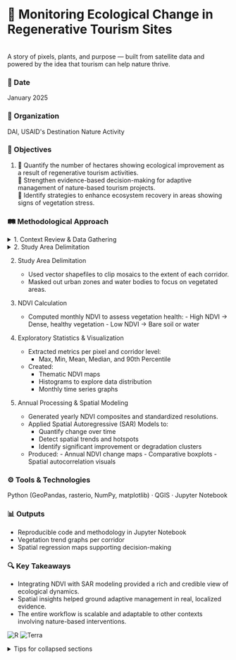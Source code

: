 # 🌿 Monitoring Ecological Change in Regenerative Tourism Sites

<br>
A story of pixels, plants, and purpose — built from satellite data and powered by the idea that tourism can help nature thrive.
<br>

### 📅 Date

January 2025

### 🏢 Organization
DAI, USAID's Destination Nature Activity

### 🎯 Objectives

<ol>
<li>
<p>🔢 Quantify the number of hectares showing ecological improvement as a result of regenerative tourism activities.<br>🔦 Strengthen evidence-based decision-making for adaptive management of nature-based tourism projects.<br>🚀 Identify strategies to enhance ecosystem recovery in areas showing signs of vegetation stress.</p>
</li>
</ol>

### 🛤️ Methodological Approach

<details>
<summary>1. Context Review & Data Gathering</summary>
<br>
   - Defined relevant timeframes for baseline, intervention, and post-intervention analysis.<br>
   - Collected and normalized monthly PlanetScope imagery for each tourism corridor.<br>
   - Mosaicked tiles to create seamless image coverage with precise spatial alignment.

<ol>
<li>
<p>A paragraph
with two lines.</p>
<pre><code>indented code
</code></pre>
<blockquote>
<p>A block quote.</p>
</blockquote>
</li>
</ol>

</details>

<details>

<summary>2. Study Area Delimitation</summary>
<br>
   - Used vector shapefiles to clip mosaics to the extent of each corridor.  
   - Masked out urban zones and water bodies to focus on vegetated areas.

</details>


2. Study Area Delimitation
    - Used vector shapefiles to clip mosaics to the extent of each corridor.
    - Masked out urban zones and water bodies to focus on vegetated areas.

3. NDVI Calculation
     - Computed monthly NDVI to assess vegetation health:
           - High NDVI → Dense, healthy vegetation
           - Low NDVI → Bare soil or water

4. Exploratory Statistics & Visualization
     - Extracted metrics per pixel and corridor level:
         - Max, Min, Mean, Median, and 90th Percentile
     - Created:
         - Thematic NDVI maps
         - Histograms to explore data distribution
         - Monthly time series graphs

5. Annual Processing & Spatial Modeling
     - Generated yearly NDVI composites and standardized resolutions.
     - Applied Spatial Autoregressive (SAR) Models to:
          - Quantify change over time
          - Detect spatial trends and hotspots
          - Identify significant improvement or degradation clusters
     - Produced:
           - Annual NDVI change maps
           - Comparative boxplots
           - Spatial autocorrelation visuals

### ⚙️ Tools & Technologies
Python (GeoPandas, rasterio, NumPy, matplotlib) · QGIS · Jupyter Notebook

### 📊 Outputs

- Reproducible code and methodology in Jupyter Notebook
- Vegetation trend graphs per corridor
- Spatial regression maps supporting decision-making

### 🔍 Key Takeaways

- Integrating NDVI with SAR modeling provided a rich and credible view of ecological dynamics.
- Spatial insights helped ground adaptive management in real, localized evidence.
- The entire workflow is scalable and adaptable to other contexts involving nature-based interventions.


![R](https://img.shields.io/badge/R-4.3.1-blue)
![Terra](https://img.shields.io/badge/terra-1.7-71B4D1)


<details>

<summary>Tips for collapsed sections</summary>

### You can add a header

You can add text within a collapsed section.

You can add an image or a code block, too.

```ruby
   puts "Hello World"
```

</details>

